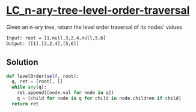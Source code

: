 # [LC_n-ary-tree-level-order-traversal](https://leetcode.com/problems/n-ary-tree-level-order-traversal)

Given an n-ary tree, return the level order traversal of its nodes' values

```txt
Input: root = [1,null,3,2,4,null,5,6]
Output: [[1],[3,2,4],[5,6]]
```

## Solution

```py
def levelOrder(self, root):
  q, ret = [root], []
  while any(q):
    ret.append([node.val for node in q])
    q = [child for node in q for child in node.children if child]
  return ret
```

